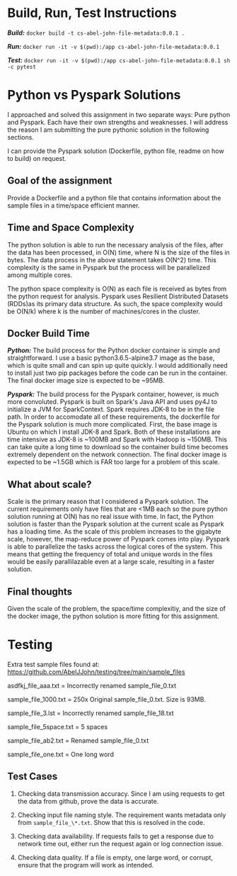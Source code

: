 # Build, Run, Test Instructions

***Build:***
`docker build -t cs-abel-john-file-metadata:0.0.1 .`

***Run:***
`docker run -it -v $(pwd):/app cs-abel-john-file-metadata:0.0.1`

***Test:***
`docker run -it -v $(pwd):/app cs-abel-john-file-metadata:0.0.1 sh -c pytest`


# Python vs Pyspark Solutions

I approached and solved this assignment in two separate ways: Pure python and Pyspark. Each have their own strengths and weaknesses. 
I will address the reason I am submitting the pure pythonic solution in the following sections. 

I can provide the Pyspark solution (Dockerfile, python file, readme on how to build) on request.

## Goal of the assignment
Provide a Dockerfile and a python file that contains information about the sample files in a time/space efficient manner.

## Time and Space Complexity
The python solution is able to run the necessary analysis of the files, after the data has been processed, in O(N) time, where N is the 
size of the files in bytes. The data process in the above statement takes O(N^2) time. This complexity is the same in Pyspark but the process will
be parallelized among multiple cores.

The python space complexity is O(N) as each file is received as bytes from the python request for analysis. Pyspark uses Resilient Distributed Datasets 
(RDDs)as its primary data structure. As such, the space complexity would be O(N/k) where k is the number of machines/cores in the cluster.

## Docker Build Time
***Python:***
The build process for the Python docker container is simple and straightforward. I use a basic python3.6.5-alpine3.7 image as the base, which is
quite small and can spin up quite quickly. I would additionally need to install just two pip packages before the code can be run in the container.
The final docker image size is expected to be ~95MB.

***Pyspark:***
The build process for the Pyspark container, however, is much more convoluted. Pyspark is built on Spark's Java API and uses py4J to initialize a
JVM for SparkContext. Spark requires JDK-8 to be in the file path. In order to accomodate all of these requirements, the dockerfile for the Pyspark
solution is much more complicated. First, the base image is Ubuntu on which I install JDK-8 and Spark. Both of these installations are time intensive 
as JDK-8 is ~100MB and Spark with Hadoop is ~150MB. This can take quite a long time to download so the container build time becomes extremely
dependent on the network connection.  The final docker image is expected to be ~1.5GB which is FAR too large for a problem of this scale.

## What about scale?
Scale is the primary reason that I considered a Pyspark solution. The current requirements only have files that are <1MB each so the pure python
solution running at O(N) has no real issue with time. In fact, the Python solution is faster than the Pyspark solution at the current scale as Pyspark
has a loading time. As the scale of this problem increases to the gigabyte scale, however, the map-reduce power of Pyspark comes into play. Pyspark is
able to parallelize the tasks across the logical cores of the system. This means that getting the frequency of total and unique words in the files 
would be easily parallilazable even at a large scale, resulting in a faster solution.

## Final thoughts
Given the scale of the problem, the space/time complexitiy, and the size of the docker image, the python solution is more fitting for this assignment.

# Testing

Extra test sample files found at: https://github.com/AbelJJohn/testing/tree/main/sample_files

asdfkj_file_aaa.txt = Incorrectly renamed sample_file_0.txt

sample_file_1000.txt = 250x Original sample_file_0.txt. Size is 93MB.

sample_file_3.lst = Incorrectly renamed sample_file_18.txt

sample_file_5space.txt = 5 spaces

sample_file_ab2.txt = Renamed sample_file_0.txt

sample_file_one.txt = One long word

## Test Cases

1. Checking data transmission accuracy. Since I am using requests to get the data from github, prove the data is accurate.

2. Checking input file naming style. The requirement wants metadata only from `sample_file_\*.txt`. Show that this is resolved in the code.

3. Checking data availability. If requests fails to get a response due to network time out, either run the request again or log connection issue.

4. Checking data quality. If a file is empty, one large word, or corrupt, ensure that the program will work as intended.
